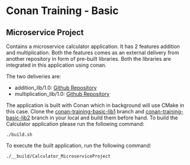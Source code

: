 # Conan Training - Basic
## Microservice Project

Contains a microservice calculator application.
It has 2 features addition and multiplication. Both the features comes as an external delivery from another repository in form of pre-built libraries. Both the libraries are integrated in this application using conan.

The two deliveries are:
- addition_lib/1.0: [Github Repository](https://github.com/tlp1kor/conan-training-basic-lib1/tree/main)
- multiplication_lib/1.0: [Github Repository](https://github.com/tlp1kor/conan-training-basic-lib2/tree/main)

The application is built with Conan which in background will use CMake in this case.
Clone the [conan-training-basic-lib1](https://github.com/tlp1kor/conan-training-basic-lib1/tree/main) branch and [conan-training-basic-lib2](https://github.com/tlp1kor/conan-training-basic-lib2/tree/main) branch in your local and build them before hand.
To build the Calculator application please run the following command:
```
./build.sh
```
To execute the built application, run the following command:
```
./__build/Calculator_MicroserviceProject
```
